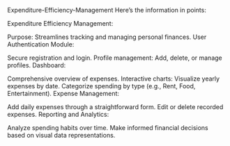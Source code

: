 Expenditure-Efficiency-Management
Here’s the information in points:

Expenditure Efficiency Management:

Purpose: Streamlines tracking and managing personal finances.
User Authentication Module:

Secure registration and login.
Profile management: Add, delete, or manage profiles.
Dashboard:

Comprehensive overview of expenses.
Interactive charts:
Visualize yearly expenses by date.
Categorize spending by type (e.g., Rent, Food, Entertainment).
Expense Management:

Add daily expenses through a straightforward form.
Edit or delete recorded expenses.
Reporting and Analytics:

Analyze spending habits over time.
Make informed financial decisions based on visual data representations.
